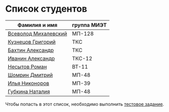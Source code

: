 ﻿# Список студентов

| Фамилия и имя | группа МИЭТ |
| ------ | ------ |
| [Всеволод Михалевский](https://www.facebook.com/vs.mix.5) | МП-128 |
| [Кузнецов Григорий](https://vk.com/ciscomiet) | ТКС |
| [Бахтин Александр](https://vk.com/ciscomiet) | ТКС |
| [Иванин Александр](https://vk.com/ciscomiet) | ТКС-12 |
| [Несытов Роман](https://vk.com/id91501563) | ВТ-11 |
| [Шомрин Дмитрий](https://vk.com/id89419015) | МП-48 |
| [Илья Никоноров](https://vk.com/id90625103) | МП-39 |
| [Губкина Наталия](https://vk.com/id20560131) | МП-48 |

Чтобы попасть в этот список, необходимо выполнить [тестовое задание](Vpiska.md).

